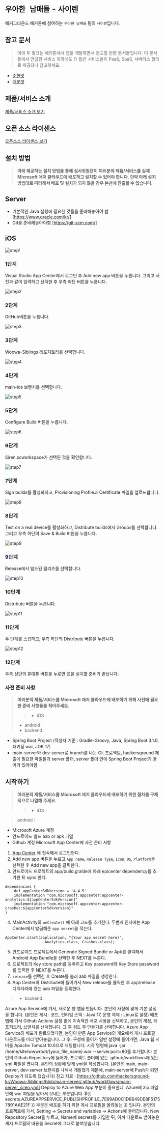 # `우아한 남매들` - `사이렌`

해커그라운드 해커톤에 참여하는 `우아한 남매들` 팀의 `사이렌`입니다.

## 참고 문서

> 아래 두 링크는 해커톤에서 앱을 개발하면서 참고할 만한 문서들입니다. 이 문서들에서 언급한 서비스 이외에도 더 많은 서비스들이 PaaS, SaaS, 서버리스 형태로 제공되니 참고하세요.

- [순한맛](./REFERENCES_BASIC.md)
- [매운맛](./REFERENCES_ADVANCED.md)

## 제품/서비스 소개

<!-- 아래 링크는 지우지 마세요 -->
[제품/서비스 소개 보기](TOPIC.md)
<!-- 위 링크는 지우지 마세요 -->

## 오픈 소스 라이센스

<!-- 아래 링크는 지우지 마세요 -->
[오픈소스 라이센스 보기](./LICENSE)
<!-- 위 링크는 지우지 마세요 -->

## 설치 방법

> **아래 제공하는 설치 방법을 통해 심사위원단이 여러분의 제품/서비스를 실제 Microsoft 애저 클라우드에 배포하고 설치할 수 있어야 합니다. 만약 아래 설치 방법대로 따라해서 배포 및 설치가 되지 않을 경우 본선에 진출할 수 없습니다.**

## Server

- 기본적인 Java 실행에 필요한 것들을 준비해놓아야 함 [https://www.oracle.com/kr/]
- Git을 준비해놓아야함 [https://git-scm.com/]

## iOS

![step1](https://github.com/hackersground-kr/Woowa-Siblings/blob/87798e57811869814eaa46c8e8e52f0a706c823b/images/iOS/Step1.png)
### 1단계
Visual Studio App Center에서 로그인 후 Add new app 버튼을 누릅니다. 그리고 사진과 같이 입력하고 선택한 후 우측 하단 버튼을 누릅니다. 

![step2](https://github.com/hackersground-kr/Woowa-Siblings/blob/87798e57811869814eaa46c8e8e52f0a706c823b/images/iOS/Step2.png)
### 2단계
GitHub버튼을 누릅니다.

![step3](https://github.com/hackersground-kr/Woowa-Siblings/blob/87798e57811869814eaa46c8e8e52f0a706c823b/images/iOS/Step3.png)
### 3단계
Woowa-Siblings 레포지토리를 선택합니다.

![step4](https://github.com/hackersground-kr/Woowa-Siblings/blob/87798e57811869814eaa46c8e8e52f0a706c823b/images/iOS/Step4.png)
### 4단계
main-ios 브랜치를 선택합니다.

![step5](https://github.com/hackersground-kr/Woowa-Siblings/blob/87798e57811869814eaa46c8e8e52f0a706c823b/images/iOS/Step5.png)
### 5단계
Configure Build 버튼을 누릅니다.

![step6](https://github.com/hackersground-kr/Woowa-Siblings/blob/87798e57811869814eaa46c8e8e52f0a706c823b/images/iOS/Step6.png)
### 6단계
Siren.xcworkspace가 선택된 것을 확인합니다.

![step7](https://github.com/hackersground-kr/Woowa-Siblings/blob/87798e57811869814eaa46c8e8e52f0a706c823b/images/iOS/Step7.png)
### 7단계
Sign builds를 활성화하고, Provisioning Profile과 Certificate 파일을 업로드합니다. 

![step8](https://github.com/hackersground-kr/Woowa-Siblings/blob/87798e57811869814eaa46c8e8e52f0a706c823b/images/iOS/Step8.png)
### 8단계
Test on a real device를 활성화하고, Distribute builds에서 Groups를 선택합니다. 그리고 우측 하단의 Save & Build 버튼을 누릅니다.

![step9](https://github.com/hackersground-kr/Woowa-Siblings/blob/87798e57811869814eaa46c8e8e52f0a706c823b/images/iOS/Step9.png)
### 9단계
Release에서 빌드된 릴리즈를 선택합니다.

![step10](https://github.com/hackersground-kr/Woowa-Siblings/blob/87798e57811869814eaa46c8e8e52f0a706c823b/images/iOS/Step10.png)
### 10단계
Distribute 버튼을 누릅니다.

![step11](https://github.com/hackersground-kr/Woowa-Siblings/blob/87798e57811869814eaa46c8e8e52f0a706c823b/images/iOS/Step11.png)
### 11단계
두 단계를 스킵하고, 우측 하단의 Distribute 버튼을 누릅니다. 

![step12](https://github.com/hackersground-kr/Woowa-Siblings/blob/87798e57811869814eaa46c8e8e52f0a706c823b/images/iOS/Step12.png)
### 12단계
우측 상단의 휴대폰 버튼을 누르면 앱을 설치할 준비가 끝납니다. 

### 사전 준비 사항

> **여러분의 제품/서비스를 Microsoft 애저 클라우드에 배포하기 위해 사전에 필요한 준비 사항들을 적어주세요.**
> > - iOS : 
> - android : 
> - backend :
- Spring Boot Project (작성자 기준 : Gradle-Groovy, Java, Spring Boot 3.1.0, 패키징 war, JDK 17)
- main-server와 dev-server로 branch를 나눈 Git 프로젝트, hackersground 제출에 필요한 파일들과 server 폴더, server 폴더 안에 Spring Boot Project가 들어가 있어야함

## 시작하기

> **여러분의 제품/서비스를 Microsoft 애저 클라우드에 배포하기 위한 절차를 구체적으로 나열해 주세요.**
> > - iOS :

> android :
- Microsoft Azure 계정
- 안드로이드 빌드 aab or apk 파일
- Github 계정
Microsoft App Center에 사전 준비 사항
1. [App Center](https://appcenter.ms/apps) 에 접속해서 로그인한다.
2. Add new app 버튼을 누르고 `App name`, `Release Type`, `Icon`, `OS`, `Platform`을 선택한 후 Add new app을 클릭한다.
3. 안드로이드 프로젝트의 app/build.gralde에 아래 epicenter dependency를 추가한 뒤 sync 한다.
```
dependencies {
    def appCenterSdkVersion = '4.4.5'
    implementation "com.microsoft.appcenter:appcenter-analytics:${appCenterSdkVersion}"
    implementation "com.microsoft.appcenter:appcenter-crashes:${appCenterSdkVersion}"
}

```
4. MainActivity의 `onCreate()` 에 아래 코드를 추가한다.
두번째 인자에는 App Center에서 발급해준 `app secret`을 적는다.
``` 
AppCenter.start(application, "{Your app secret here}",
                  Analytics.class, Crashes.class);
```
5. 안드로이드 프로젝트에서 Generate Signed Bundle or Apk를 클릭해서 Android App Bundle을 선택한 후 NEXT를 누른다.
6. 프로젝트의 Key store path를 등록하고 Key password와 Key Store password를 입력한 후 NEXT를 누른다.
7. `release`를 선택한 후 Create를 눌러 aab 파일을 생성한다.
8. App Center의 Distribute에 들어가서 New release를 클릭한 후 app/release 디렉터리에 있는 aab 파일을 등록한다.
> - backend :

Azure App Service에 가서, 새로운 웹 앱을 만듭니다.
본인의 사정에 맞게 기본 설정을 합니다. (본인은 게시 : 코드, 런타임 스택 : Java 17, 운영 체제 : Linux로 설정)
배포 탭에 가서 Github Actions 설정 밑에 지속적인 배포 사용을 선택하고, 본인의 계정, 레포지토리, 브랜치를 선택합니다.
그 후 검토 후 만들기를 선택합니다.
Azure App Service의 배포가 완료되었다면, 본인이 만든 App Service의 개요에서 게시 프로필 다운로드를 미리 받아놓습니다.
그 후, 구성에 들어가 일반 설정에 들어가면, Java 웹 서버를 Apache Tomcat 10.0으로 세팅합니다.
시작 명령에 java -jar /home/site/wwwroot/{your_file_name}.war --server.port=80를 추가합니다
본인의 Github Repository에 들어가, 프로젝트 폴더에 있는 .github/workflows에 있는 yml 파일을 엽니다.
본인의 상황에 맞게 yml을 작성합니다. (본인은 main, main-server, dev-server 브랜치를 나눠서 개발했기 때문에, main-server에 Push가 되면 Deploy가 되도록 했습니다)
참고 자료 : [https://github.com/hackersground-kr/Woowa-Siblings/blob/main-server/.github/workflows/main-server_siren.yml]
Deploy to Azure Web App 부분이 중요한데, Azure에 zip 파일안에 war 파일을 담아서 보내는 부분입니다.
${{ secrets.AZUREAPPSERVICE_PUBLISHPROFILE_7E99AD0C1D8B49DE8F51757891AAE21F }} 부분은 배포를 하기 위한 게시 프로필을 올려놓는 곳 입니다.
본인의 프로젝트에 가서, Setting -> Secrets and variables -> Actions에 들어갑니다.
New Repository Secret을 누르고, Name에 secrets를 기입한 뒤, 아까 다운로드 받아놓은 게시 프로필의 내용을 Secret에 그대로 붙여넣습니다.
